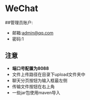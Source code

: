 # WeChat

##管理员账户:
- 邮箱:admin@qq.com
- 密码:1

## 注意
- **端口号配置为8088**
- 文件上传路径在目录下upload文件夹中  
- 聊天分页按钮为输入框最左侧
- 传输文件按钮在右上角
- 一些jar包使用maven导入